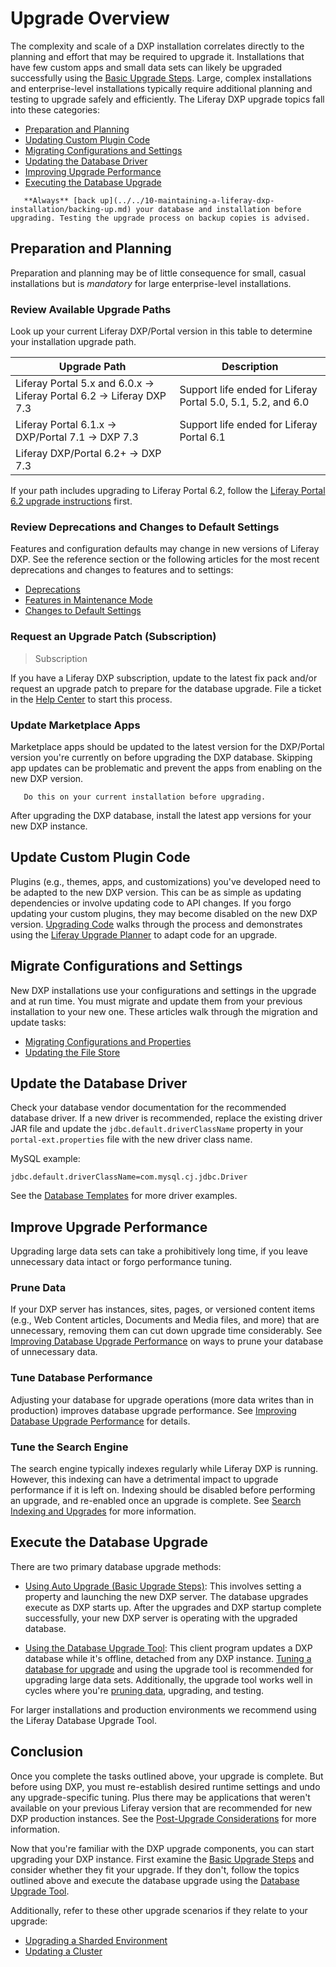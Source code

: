 # Upgrade Overview

The complexity and scale of a DXP installation correlates directly to the planning and effort that may be required to upgrade it. Installations that have few custom apps and small data sets can likely be upgraded successfully using the [Basic Upgrade Steps](./basic-upgrade-steps.md). Large, complex installations and enterprise-level installations typically require additional planning and testing to upgrade safely and efficiently. The Liferay DXP upgrade topics fall into these categories:

* [Preparation and Planning](#preparation-and-planning)
* [Updating Custom Plugin Code](#update-custom-plugin-code)
* [Migrating Configurations and Settings](#migrate-configurations-and-settings)
* [Updating the Database Driver](#update-the-database-driver)
* [Improving Upgrade Performance](#improve-upgrade-performance)
* [Executing the Database Upgrade](#execute-the-database-upgrade)

```warning::
   **Always** [back up](../../10-maintaining-a-liferay-dxp-installation/backing-up.md) your database and installation before upgrading. Testing the upgrade process on backup copies is advised.
```

## Preparation and Planning

Preparation and planning may be of little consequence for small, casual installations but is *mandatory* for large enterprise-level installations.

### Review Available Upgrade Paths

Look up your current Liferay DXP/Portal version in this table to determine your installation upgrade path.

| Upgrade Path                            | Description |
| --------------------------------------- | ----------- |
| Liferay Portal 5.x and 6.0.x &rarr; Liferay Portal 6.2 &rarr; Liferay DXP 7.3 | Support life ended for Liferay Portal 5.0, 5.1, 5.2, and 6.0 |
| Liferay Portal 6.1.x &rarr; DXP/Portal 7.1 &rarr; DXP 7.3 | Support life ended for Liferay Portal 6.1 |
| Liferay DXP/Portal 6.2+ &rarr; DXP 7.3      |             |

If your path includes upgrading to Liferay Portal 6.2, follow the [Liferay Portal 6.2 upgrade instructions](https://help.liferay.com/hc/en-us/articles/360017903232-Upgrading-Liferay) first.

### Review Deprecations and Changes to Default Settings

Features and configuration defaults may change in new versions of Liferay DXP. See the reference section or the following articles for the most recent deprecations and changes to features and to settings:

* [Deprecations](../reference/deprecations-in-liferay-dxp-7-3.md)
* [Features in Maintenance Mode](../reference/features-in-maintenance-mode.md)
* [Changes to Default Settings](../reference/changes-to-default-settings-in-liferay-dxp-7-3.md)

### Request an Upgrade Patch (Subscription)

> Subscription

If you have a Liferay DXP subscription, update to the latest fix pack and/or request an upgrade patch to prepare for the database upgrade. File a ticket in the [Help Center](https://help.liferay.com/hc/requests/new) to start this process.

### Update Marketplace Apps

Marketplace apps should be updated to the latest version for the DXP/Portal version you're currently on before upgrading the DXP database. Skipping app updates can be problematic and prevent the apps from enabling on the new DXP version.

```important::
   Do this on your current installation before upgrading.
```

After upgrading the DXP database, install the latest app versions for your new DXP instance.

## Update Custom Plugin Code

Plugins (e.g., themes, apps, and customizations) you've developed need to be adapted to the new DXP version. This can be as simple as updating dependencies or involve updating code to API changes. If you forgo updating your custom plugins, they may become disabled on the new DXP version. [Upgrading Code](https://help.liferay.com/hc/en-us/articles/360029316391-Introduction-to-Upgrading-Code-to-Liferay-DXP-7-2) walks through the process and demonstrates using the [Liferay Upgrade Planner](https://help.liferay.com/hc/en-us/articles/360029147451-Liferay-Upgrade-Planner) to adapt code for an upgrade.

## Migrate Configurations and Settings

New DXP installations use your configurations and settings in the upgrade and at run time. You must migrate and update them from your previous installation to your new one. These articles walk through the migration and update tasks:

* [Migrating Configurations and Properties](../configuration-and-infrastructure/migrating-configurations-and-properties.md)
* [Updating the File Store](../configuration-and-infrastructure/updating-the-file-store.md)

## Update the Database Driver

Check your database vendor documentation for the recommended database driver. If a new driver is recommended, replace the existing driver JAR file and update the `jdbc.default.driverClassName` property in your `portal-ext.properties` file with the new driver class name. 

MySQL example:

```properties 
jdbc.default.driverClassName=com.mysql.cj.jdbc.Driver
```

 See the [Database Templates](../../14-reference/05-database-templates.md) for more driver examples.

## Improve Upgrade Performance

Upgrading large data sets can take a prohibitively long time, if you leave unnecessary data intact or forgo performance tuning.

### Prune Data

If your DXP server has instances, sites, pages, or versioned content items (e.g., Web Content articles, Documents and Media files, and more) that are unnecessary, removing them can cut down upgrade time considerably. See [Improving Database Upgrade Performance](../upgrade-stability-and-performance/improving-database-upgrade-performance.md) on ways to prune your database of unnecessary data.

### Tune Database Performance

Adjusting your database for upgrade operations (more data writes than in production) improves database upgrade performance. See [Improving Database Upgrade Performance](../upgrade-stability-and-performance/improving-database-upgrade-performance.md) for details.

### Tune the Search Engine

The search engine typically indexes regularly while Liferay DXP is running. However, this indexing can have a detrimental impact to upgrade performance if it is left on. Indexing should be disabled before performing an upgrade, and re-enabled once an upgrade is complete. See [Search Indexing and Upgrades](../upgrade-stability-and-performance/search-indexing-and-upgrade.md) for more information.

## Execute the Database Upgrade

There are two primary database upgrade methods:

* [Using Auto Upgrade \(Basic Upgrade Steps\)](./basic-upgrade-steps.md): This involves setting a property and launching the new DXP server. The database upgrades execute as DXP starts up. After the upgrades and DXP startup complete successfully, your new DXP server is operating with the upgraded database.

* [Using the Database Upgrade Tool](./using-the-liferay-upgrade-tool.md): This client program updates a DXP database while it's offline, detached from any DXP instance. [Tuning a database for upgrade](../upgrade-stability-and-performance/improving-database-upgrade-performance.md) and using the upgrade tool is recommended for upgrading large data sets. Additionally, the upgrade tool works well in cycles where you're [pruning data](../upgrade-stability-and-performance/improving-database-upgrade-performance.md), upgrading, and testing.

For larger installations and production environments we recommend using the Liferay Database Upgrade Tool.

## Conclusion

Once you complete the tasks outlined above, your upgrade is complete. But before using DXP, you must re-establish desired runtime settings and undo any upgrade-specific tuning. Plus there may be applications that weren't available on your previous Liferay version that are recommended for new DXP production instances. See the [Post-Upgrade Considerations](./post-upgrade-considerations.md) for more information.

Now that you're familiar with the DXP upgrade components, you can start upgrading your DXP instance. First examine the [Basic Upgrade Steps](./basic-upgrade-steps.md) and consider whether they fit your upgrade. If they don't, follow the topics outlined above and execute the database upgrade using the [Database Upgrade Tool](./using-the-upgrade-tool.md).

Additionally, refer to these other upgrade scenarios if they relate to your upgrade:

* [Upgrading a Sharded Environment](../other-upgrade-scenarios/upgrading-a-sharded-environment.md)
* [Updating a Cluster](../10-Maintaining-a-liferay-dxp-installation/10-maintaining-clusters/01-maintaining-clustered-installations.md)
